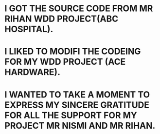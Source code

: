  # I GOT THE SOURCE CODE FROM MR RIHAN WDD PROJECT(ABC HOSPITAL).
 # I LIKED TO MODIFI THE CODEING FOR MY WDD PROJECT (ACE HARDWARE).
 # I WANTED TO TAKE A MOMENT TO EXPRESS MY SINCERE GRATITUDE FOR ALL THE SUPPORT FOR MY PROJECT MR NISMI AND MR RIHAN.  
 